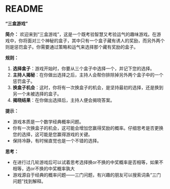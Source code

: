 # README

**“三盒游戏”**

**简介：** 欢迎来到“三盒游戏”，这是一个既考验智慧又考验运气的趣味游戏。在游戏中，你将面对三个神秘的盒子，其中只有一个盒子藏有诱人的奖励，而另外两个则是惩罚盒子。你需要通过策略和运气来选择那个藏有奖励的盒子。

**规则：**

1. **选择盒子**：游戏开始时，你要从三个盒子中选择一个，并记下您的选择。
2. **主持人揭秘**：在你做出选择之后，主持人会帮你排除掉另外两个盒子中的一个惩罚盒子。
3. **换盒子机会**：这时，你将有一次换盒子的机会，是坚持最初的选择，还是换到另一个未被选择的盒子。
4. **揭晓结果**：在你做出选择后，主持人便会揭晓答案。

**提示：**

- 游戏本质是一个数学经典概率问题。
- 你有一次换盒子的机会，这可能会增加您赢得奖励的概率。仔细思考是否更换您的选择，这可能是您赢得游戏的关键。
- 保持冷静，有时候直觉也是一个不错的选择。



**思考：**

- 在进行过几轮游戏后可以试着思考选择换or不换的中奖概率是否相等，如果不相等，选or不换的中奖概率孰大
- 游戏源自于经典的概率问题——三门问题，有兴趣的朋友可以搜索词条“三门问题”找到解释。
